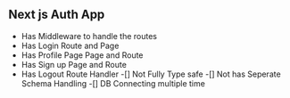 ## Next js Auth App

- Has Middleware to handle the routes
- Has Login Route and Page
- Has Profile Page Page and Route
- Has Sign up Page and Route
- Has Logout Route Handler
-[] Not Fully Type safe
-[] Not has Seperate Schema Handling
-[] DB Connecting multiple time